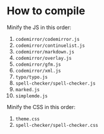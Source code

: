 # How to compile
Minify the JS in this order:

1. `codemirror/codemirror.js`
1. `codemirror/continuelist.js`
1. `codemirror/markdown.js`
1. `codemirror/overlay.js`
1. `codemirror/gfm.js`
1. `codemirror/xml.js`
1. `typo/typo.js`
1. `spell-checker/spell-checker.js`
1. `marked.js`
1. `simplemde.js`

Minify the CSS in this order:

1. `theme.css`
1. `spell-checker/spell-checker.css`